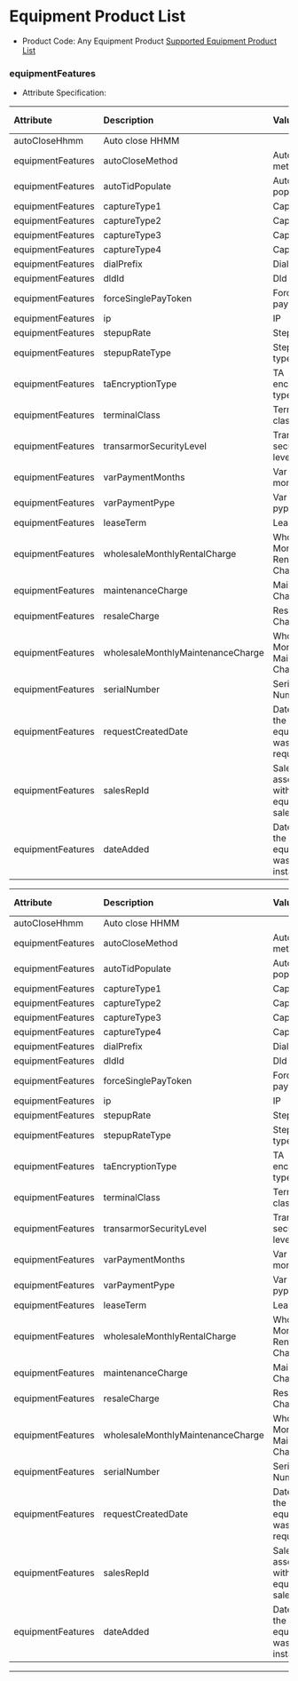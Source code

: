# Equipment Product List

* Product Code: Any Equipment Product  [Supported Equipment Product List ](?path=docs/specification/products_equipments.md)

### equipmentFeatures

* Attribute Specification:

<!-- type: tab 
titles: UMM, North, GMA 
-->
| Attribute                    | Description                                       | Values        | Value Description                                         | 
|:-----------------------------|:--------------------------------------------------|:--------------|:----------------------------------------------------------|
|autoCloseHhmm|Auto close HHMM|||
|equipmentFeatures|autoCloseMethod|Auto close method|||
|equipmentFeatures|autoTidPopulate|Auto tid populate|||
|equipmentFeatures|captureType1|Capture 1|||
|equipmentFeatures|captureType2|Capture 2|||
|equipmentFeatures|captureType3|Capture 3|||
|equipmentFeatures|captureType4|Capture 4|||
|equipmentFeatures|dialPrefix|Dial prefix|||
|equipmentFeatures|dldId|Dld id|||
|equipmentFeatures|forceSinglePayToken|Force single pay token|||
|equipmentFeatures|ip|IP|||
|equipmentFeatures|stepupRate|Step up rate|||
|equipmentFeatures|stepupRateType|Step up rate type|||
|equipmentFeatures|taEncryptionType|TA encryption type|||
|equipmentFeatures|terminalClass|Terminal class|||
|equipmentFeatures|transarmorSecurityLevel|Transarmor security level|||
|equipmentFeatures|varPaymentMonths|Var payment months|||
|equipmentFeatures|varPaymentPype|Var payment pype|||
|equipmentFeatures|leaseTerm|Lease Term|||
|equipmentFeatures|wholesaleMonthlyRentalCharge|Wholesale Monthly Rental Charge|||
|equipmentFeatures|maintenanceCharge|Maintenance Charge|||
|equipmentFeatures|resaleCharge|Resale Charge|||
|equipmentFeatures|wholesaleMonthlyMaintenanceCharge|Wholesale Monthly Maintenance Charge|||
|equipmentFeatures|serialNumber|Serial Number|||
|equipmentFeatures|requestCreatedDate|Date when the equipment was requested|||
|equipmentFeatures|salesRepId|Sales Rep associated with the equipment sale/lease|||
|equipmentFeatures|dateAdded|Date when the equipment was installed|||

<!-- type: tab -->

| Attribute                    | Description                                       | Values        | Value Description                                         | 
|:-----------------------------|:--------------------------------------------------|:--------------|:----------------------------------------------------------|
|autoCloseHhmm|Auto close HHMM|||
|equipmentFeatures|autoCloseMethod|Auto close method|||
|equipmentFeatures|autoTidPopulate|Auto tid populate|||
|equipmentFeatures|captureType1|Capture 1|||
|equipmentFeatures|captureType2|Capture 2|||
|equipmentFeatures|captureType3|Capture 3|||
|equipmentFeatures|captureType4|Capture 4|||
|equipmentFeatures|dialPrefix|Dial prefix|||
|equipmentFeatures|dldId|Dld id|||
|equipmentFeatures|forceSinglePayToken|Force single pay token|||
|equipmentFeatures|ip|IP|||
|equipmentFeatures|stepupRate|Step up rate|||
|equipmentFeatures|stepupRateType|Step up rate type|||
|equipmentFeatures|taEncryptionType|TA encryption type|||
|equipmentFeatures|terminalClass|Terminal class|||
|equipmentFeatures|transarmorSecurityLevel|Transarmor security level|||
|equipmentFeatures|varPaymentMonths|Var payment months|||
|equipmentFeatures|varPaymentPype|Var payment pype|||
|equipmentFeatures|leaseTerm|Lease Term|||
|equipmentFeatures|wholesaleMonthlyRentalCharge|Wholesale Monthly Rental Charge|||
|equipmentFeatures|maintenanceCharge|Maintenance Charge|||
|equipmentFeatures|resaleCharge|Resale Charge|||
|equipmentFeatures|wholesaleMonthlyMaintenanceCharge|Wholesale Monthly Maintenance Charge|||
|equipmentFeatures|serialNumber|Serial Number|||
|equipmentFeatures|requestCreatedDate|Date when the equipment was requested|||
|equipmentFeatures|salesRepId|Sales Rep associated with the equipment sale/lease|||
|equipmentFeatures|dateAdded|Date when the equipment was installed|||

<!-- type: tab -->
<!-- type: tab-end -->

---
